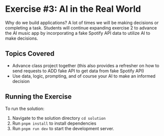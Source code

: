 # Exercise #3: AI in the Real World

Why do we build applications? A lot of times we will be making decisions or completing a task. Students will continue expanding exercise 2 to advance the AI music app by incorporating a fake Spotify API data to utilize AI to make decisions.

## Topics Covered

- Advance class project together (this also provides a refresher on how to send requests to ADD fake API to get data from fake Spotify API)
- Use data, logic, prompting, and of course your AI to make an informed decision

## Running the Exercise

To run the solution:

1. Navigate to the solution directory `cd solution`
2. Run `pnpm install` to install dependencies
3. Run `pnpm run dev` to start the development server.
